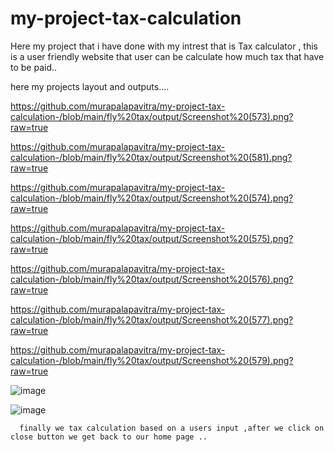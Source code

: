 # my-project-tax-calculation
Here my project that i have done with my intrest that is Tax calculator , this is a user friendly website that user can be calculate how much tax that have to be paid..

here my projects layout and outputs....

https://github.com/murapalapavitra/my-project-tax-calculation-/blob/main/fly%20tax/output/Screenshot%20(573).png?raw=true

https://github.com/murapalapavitra/my-project-tax-calculation-/blob/main/fly%20tax/output/Screenshot%20(581).png?raw=true

https://github.com/murapalapavitra/my-project-tax-calculation-/blob/main/fly%20tax/output/Screenshot%20(574).png?raw=true

https://github.com/murapalapavitra/my-project-tax-calculation-/blob/main/fly%20tax/output/Screenshot%20(575).png?raw=true

https://github.com/murapalapavitra/my-project-tax-calculation-/blob/main/fly%20tax/output/Screenshot%20(576).png?raw=true

https://github.com/murapalapavitra/my-project-tax-calculation-/blob/main/fly%20tax/output/Screenshot%20(577).png?raw=true

https://github.com/murapalapavitra/my-project-tax-calculation-/blob/main/fly%20tax/output/Screenshot%20(579).png?raw=true



![image](https://github.com/murapalapavitra/my-project-tax-calculation-/assets/166744495/3747b3db-9a99-47f0-b94a-311de6eaa0f2)


![image](https://github.com/murapalapavitra/my-project-tax-calculation-/assets/166744495/909e0854-ab04-46a2-8fe8-fff4b118515b)






      finally we tax calculation based on a users input ,after we click on close button we get back to our home page .. 






